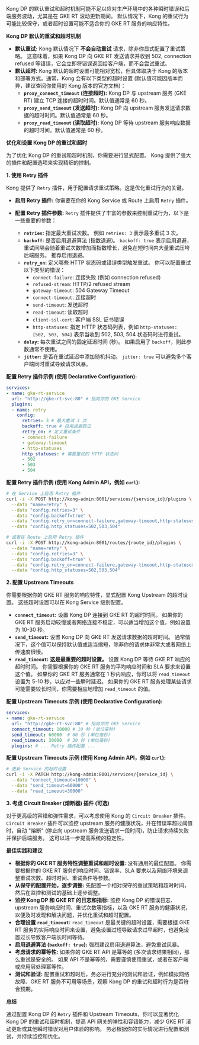 Kong DP 的默认重试和超时机制可能不足以应对生产环境中的各种瞬时错误和后端服务波动，尤其是在 GKE RT 滚动更新期间。  默认情况下，Kong 的重试行为可能比较保守，或者超时设置可能不适合你的 GKE RT 服务的响应特性。

**Kong DP 默认的重试和超时机制**

* **默认重试:**  Kong 默认情况下 **不会自动重试** 请求，除非你显式配置了重试策略。  这意味着，如果 Kong DP 向 GKE RT 发送请求并收到 502, connection refused 等错误，它会立即将错误返回给客户端，而不会尝试重试。
* **默认超时:** Kong 默认的超时设置可能相对宽松，但具体取决于 Kong 的版本和部署方式。通常，Kong 会有以下类型的超时设置 (默认值可能因版本而异，建议查阅你使用的 Kong 版本的官方文档)：
    * **`proxy_connect_timeout` (连接超时):**  Kong DP 与 upstream 服务 (GKE RT) 建立 TCP 连接的超时时间。默认值通常是 60 秒。
    * **`proxy_send_timeout` (发送超时):**  Kong DP 向 upstream 服务发送请求数据的超时时间。默认值通常是 60 秒。
    * **`proxy_read_timeout` (读取超时):**  Kong DP 等待 upstream 服务响应数据的超时时间。默认值通常是 60 秒。

**优化和设置 Kong DP 的重试和超时**

为了优化 Kong DP 的重试和超时机制，你需要进行显式配置。  Kong 提供了强大的插件和配置选项来实现精细的控制。

**1. 使用 Retry 插件**

Kong 提供了 `Retry` 插件，用于配置请求重试策略。这是优化重试行为的关键。

* **启用 Retry 插件:**  你需要在你的 Kong Service 或 Route 上启用 `Retry` 插件。

* **配置 Retry 插件参数:**  `Retry` 插件提供了丰富的参数来控制重试行为，以下是一些重要的参数：

    * **`retries`:**  指定最大重试次数。 例如 `retries: 3` 表示最多重试 3 次。
    * **`backoff`:**  是否启用退避算法 (指数退避)。  `backoff: true` 表示启用退避，重试间隔会随着重试次数增加而指数增长，避免在短时间内大量重试压垮后端服务。  推荐启用退避。
    * **`retry_on`:**  定义哪些 HTTP 状态码或错误类型触发重试。  你可以配置重试以下类型的错误：
        * `connect-failure`: 连接失败 (例如 connection refused)
        * `refused-stream`:  HTTP/2 refused stream
        * `gateway-timeout`: 504 Gateway Timeout
        * `connect-timeout`: 连接超时
        * `send-timeout`: 发送超时
        * `read-timeout`: 读取超时
        * `client-ssl-cert`: 客户端 SSL 证书错误
        * `http-statuses`:  指定 HTTP 状态码列表，例如 `http-statuses: [502, 503, 504]`  表示当收到 502, 503, 504 状态码时进行重试。
    * **`delay`:**  每次重试之间的固定延迟时间 (秒)。  如果启用了 `backoff`，则此参数通常不使用。
    * **`jitter`:**  是否在重试延迟中添加随机抖动。  `jitter: true` 可以避免多个客户端同时重试导致请求风暴。

**配置 Retry 插件示例 (使用 Declarative Configuration):**

```yaml
services:
- name: gke-rt-service
  url: "http://gke-rt-svc:80" # 指向你的 GKE Service
  plugins:
  - name: retry
    config:
      retries: 3 # 最大重试 3 次
      backoff: true # 启用退避算法
      retry_on: # 定义重试条件
      - connect-failure
      - gateway-timeout
      - http-statuses
      http_statuses: # 需要重试的 HTTP 状态码
      - 502
      - 503
      - 504
```

**配置 Retry 插件示例 (使用 Kong Admin API，例如 `curl`):**

```bash
# 在 Service 上启用 Retry 插件
curl -i -X POST http://kong-admin:8001/services/{service_id}/plugins \
  --data "name=retry" \
  --data "config.retries=3" \
  --data "config.backoff=true" \
  --data "config.retry_on=connect-failure,gateway-timeout,http-statuses" \
  --data "config.http_statuses=502,503,504"

# 或者在 Route 上启用 Retry 插件
curl -i -X POST http://kong-admin:8001/routes/{route_id}/plugins \
  --data "name=retry" \
  --data "config.retries=3" \
  --data "config.backoff=true" \
  --data "config.retry_on=connect-failure,gateway-timeout,http-statuses" \
  --data "config.http_statuses=502,503,504"
```

**2. 配置 Upstream Timeouts**

你需要根据你的 GKE RT 服务的响应特性，显式配置 Kong Upstream 的超时设置。  这些超时设置可以在 Kong Service 级别配置。

* **`connect_timeout`:**  设置 Kong DP 连接到 GKE RT 的超时时间。  如果你的 GKE RT 服务启动较慢或者网络连接不稳定，可以适当增加这个值，例如设置为 10-30 秒。
* **`send_timeout`:**  设置 Kong DP 向 GKE RT 发送请求数据的超时时间。  通常情况下，这个值可以保持默认值或适当缩短，除非你的请求体非常大或者网络上传速度很慢。
* **`read_timeout`:**  **这是最重要的超时设置。**  设置 Kong DP 等待 GKE RT 响应的超时时间。  你需要根据你的 GKE RT 服务的平均响应时间和 SLA 要求来设置这个值。  如果你的 GKE RT 服务通常在 1 秒内响应，你可以将 `read_timeout` 设置为 5-10 秒，以应对一些瞬时延迟。  如果你的 GKE RT 服务处理某些请求可能需要较长时间，你需要相应地增加 `read_timeout` 的值。

**配置 Upstream Timeouts 示例 (使用 Declarative Configuration):**

```yaml
services:
- name: gke-rt-service
  url: "http://gke-rt-svc:80" # 指向你的 GKE Service
  connect_timeout: 10000 # 10 秒 (单位毫秒)
  send_timeout: 60000  # 60 秒 (单位毫秒)
  read_timeout: 30000  # 30 秒 (单位毫秒)
  plugins: # ... Retry 插件配置 ...
```

**配置 Upstream Timeouts 示例 (使用 Kong Admin API，例如 `curl`):**

```bash
# 更新 Service 的超时设置
curl -i -X PATCH http://kong-admin:8001/services/{service_id} \
  --data "connect_timeout=10000" \
  --data "send_timeout=60000" \
  --data "read_timeout=30000"
```

**3. 考虑 Circuit Breaker (熔断器) 插件 (可选)**

对于更高级的容错和弹性需求，可以考虑使用 Kong 的 `Circuit Breaker` 插件。  `Circuit Breaker` 插件可以监控 upstream 服务的健康状况，并在错误率超过阈值时，自动 "熔断" (停止向 upstream 服务发送请求一段时间)，防止请求持续失败并保护后端服务。  这可以进一步提高系统的稳定性。

**最佳实践和建议**

* **根据你的 GKE RT 服务特性调整重试和超时设置:**  没有通用的最佳配置。 你需要根据你的 GKE RT 服务的响应时间、错误率、SLA 要求以及网络环境来调整重试次数、超时时间、重试条件等参数。
* **从保守的配置开始，逐步调整:**  先配置一个相对保守的重试策略和超时时间，然后在监控和测试的基础上逐步调整。
* **监控 Kong DP 和 GKE RT 的日志和指标:**  监控 Kong DP 的错误日志、upstream 服务响应时间、重试次数等指标，以及 GKE RT 服务的健康状况，以便及时发现和解决问题，并优化重试和超时配置。
* **合理设置 `read_timeout`:**  `read_timeout` 是最关键的超时设置，需要根据 GKE RT 服务的实际响应时间来设置，避免设置过短导致请求过早超时，也避免设置过长导致客户端长时间等待。
* **启用退避算法 (`backoff: true`):**  强烈建议启用退避算法，避免重试风暴。
* **考虑请求的幂等性:**  如果你的 GKE RT API 是幂等的 (多次请求结果相同)，那么重试是安全的。  如果 API 不是幂等的，需要谨慎使用重试，或者在客户端或应用层处理幂等性。
* **测试和验证:**  配置重试和超时后，务必进行充分的测试和验证，例如模拟网络故障、GKE RT 服务不可用等场景，观察 Kong DP 的重试和超时行为是否符合预期。

**总结**

通过配置 Kong DP 的 `Retry` 插件和 Upstream Timeouts，你可以显著优化 Kong DP 的重试和超时机制，提高 API 网关的弹性和容错能力，减少 GKE RT 滚动更新或其他瞬时错误对用户体验的影响。  务必根据你的实际情况进行配置和测试，并持续监控和优化。